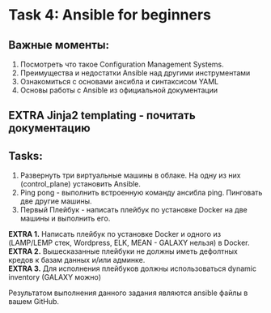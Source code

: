 # Task 4: Ansible for beginners  
## Важные моменты:  
  
1. Посмотреть что такое Configuration Management Systems.  
2. Преимущества и недостатки Ansible над другими инструментами   
3. Ознакомиться с основами ансибла и синтаксисом YAML  
4. Основы работы с Ansible из официальной документации  

## EXTRA Jinja2 templating - почитать документацию  
  
## Tasks:  
1. Развернуть три виртуальные машины в облаке. На одну из них (control_plane) установить Ansible.  
1. Ping pong - выполнить встроенную команду ансибла ping. Пинговать две другие машины.  
1. Первый Плейбук - написать плейбук по установке Docker на две машины и выполнить его.  
       
**EXTRA 1.** Написать плейбук по установке Docker и одного из (LAMP/LEMP стек, Wordpress, ELK, MEAN - GALAXY нельзя) в Docker.  
**EXTRA 2.** Вышесказанные плейбуки не должны иметь дефолтных кредов к базам данных и/или админке.  
**EXTRA 3.**  Для исполнения плейбуков должны использоваться dynamic inventory (GALAXY можно)  
  
Результатом выполнения данного задания  являются ansible файлы в вашем GitHub.   

